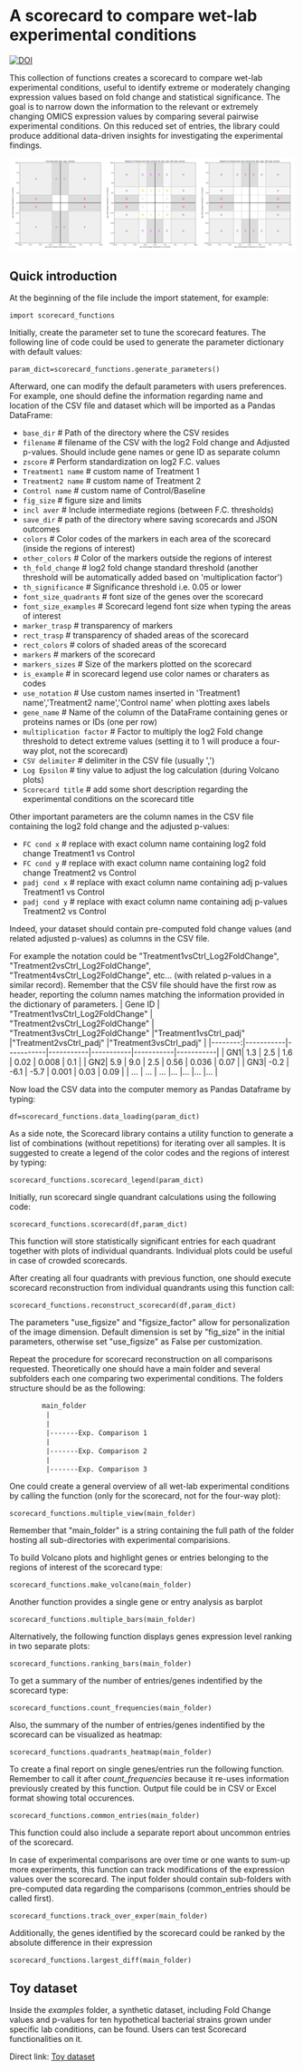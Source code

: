 # A scorecard to compare wet-lab experimental conditions 
[![DOI](https://zenodo.org/badge/DOI/10.5281/zenodo.13808354.svg)](https://doi.org/10.5281/zenodo.13808354)

This collection of functions creates a scorecard to compare wet-lab experimental conditions, useful to identify extreme or moderately changing expression values based on fold change and statistical significance. The goal is to narrow down the information to the relevant or extremely changing OMICS expression values by comparing several pairwise experimental conditions. On this reduced set of entries, the library could produce additional data-driven insights for investigating the experimental findings.

![Scorecard example](examples/Scorecard_examples.png?raw=True)

## Quick introduction
At the beginning of the file include the import statement, for example:
```
import scorecard_functions
```
Initially, create the parameter set to tune the scorecard features. 
The following line of code could be used to generate the parameter dictionary with default values: 
```
param_dict=scorecard_functions.generate_parameters()
```
Afterward, one can modify the default parameters with users preferences. For example, one should define the information regarding name and location of the CSV file and dataset which will be imported as a Pandas DataFrame:
*    `base_dir` # Path of the directory where the CSV resides
*    `filename` # filename of the CSV with the log2 Fold change and Adjusted p-values. Should include gene names or gene ID as separate column
*    `zscore` # Perform standardization on log2 F.C. values
*    `Treatment1 name` # custom name of Treatment 1
*    `Treatment2 name` # custom name of Treatment 2
*    `Control name` # custom name of Control/Baseline
*    `fig_size` # figure size and limits
*    `incl aver` # Include intermediate regions (between F.C. thresholds)  
*    `save_dir` # path of the directory where saving scorecards and JSON outcomes
*    `colors` # Color codes of the markers in each area of the scorecard (inside the regions of interest)
*    `other_colors` # Color of the markers outside the regions of interest
*    `th_fold_change` # log2 fold change standard threshold (another threshold will be automatically added based on 'multiplication factor')
*    `th_significance`  # Significance threshold i.e. 0.05 or lower
*    `font_size_quadrants`  # font size of the genes over the scorecard
*    `font_size_examples`  # Scorecard legend font size when typing the areas of interest
*    `marker_trasp`  # transparency of markers
*    `rect_trasp`  # transparency of shaded areas of the scorecard
*    `rect_colors`  # colors of shaded areas of the scorecard
*    `markers`  #  markers of the scorecard
*    `markers_sizes`  # Size of the markers plotted on the scorecard
*    `is_example`  # in scorecard legend use color names or charaters as codes
*    `use_notation`  # Use custom names inserted in 'Treatment1 name','Treatment2 name','Control name' when plotting axes labels
*    `gene_name`  # Name of the column of the DataFrame containing genes or proteins names or IDs (one per row)
*    `multiplication factor` # Factor to multiply the log2 Fold change threshold to detect extreme values (setting it to 1 will produce a four-way plot, not the scorecard)
*    `CSV delimiter`  # delimiter in the CSV file (usually ',')
*    `Log Epsilon` # tiny value to adjust the log calculation (during Volcano plots)
*    `Scorecard title` # add some short description regarding the experimental conditions on the scorecard title

Other important parameters are the column names in the CSV file containing the log2 fold change and the adjusted p-values:
*    `FC cond x` # replace with exact column name containing log2 fold change Treatment1 vs Control
*    `FC cond y` # replace with exact column name containing log2 fold change Treatment2 vs Control
*    `padj cond x` # replace with exact column name containing adj p-values Treatment1 vs Control
*    `padj cond y` # replace with exact column name containing adj p-values Treatment2 vs Control

Indeed, your dataset should contain pre-computed fold change values (and related adjusted p-values) as columns in the CSV file.

For example the notation could be "Treatment1vsCtrl_Log2FoldChange", "Treatment2vsCtrl_Log2FoldChange", "Treatment4vsCtrl_Log2FoldChange", etc... (with related p-values in a similar record). 
Remember that the CSV file should have the first row as header, reporting the column names matching the information provided in the dictionary of parameters.
| Gene ID | "Treatment1vsCtrl_Log2FoldChange" | "Treatment2vsCtrl_Log2FoldChange" | "Treatment3vsCtrl_Log2FoldChange" |"Treatment1vsCtrl_padj" |"Treatment2vsCtrl_padj" |"Treatment3vsCtrl_padj" |
|--------:|-----------|-----------|-----------|-----------|-----------|-----------|
|     GN1| 1.3 | 2.5 | 1.6 | 0.02 | 0.008 | 0.1 |
|     GN2| 5.9    | 9.0 | 2.5 | 0.56 | 0.036 | 0.07 |
|     GN3| -0.2       | -6.1 | -5.7 | 0.001 | 0.03 | 0.09 |
| ... | ... | ... |... |... |... |... |

Now load the CSV data into the computer memory as Pandas Dataframe by typing:
```
df=scorecard_functions.data_loading(param_dict)
```

As a side note, the Scorecard library contains a utility function to generate a list of combinations (without repetitions) for iterating over all samples.
It is suggested to create a legend of the color codes and the regions of interest by typing:
```
scorecard_functions.scorecard_legend(param_dict)
```

Initially, run scorecard single quandrant calculations using the following code:
```
scorecard_functions.scorecard(df,param_dict)
```
This function will store statistically significant entries for each quadrant together with plots of individual quandrants.
Individual plots could be useful in case of crowded scorecards.

After creating all four quadrants with previous function, one should execute scorecard reconstruction from individual quandrants using this function call:
```
scorecard_functions.reconstruct_scorecard(df,param_dict)
```
The parameters "use_figsize" and "figsize_factor" allow for personalization of the image dimension.
Default dimension is set by "fig_size" in the initial parameters, otherwise set "use_figsize" as False per customization.

Repeat the procedure for scorecard reconstruction on all comparisons requested. Theoretically one should have a main folder and several subfolders each one comparing two experimental conditions.
The folders structure should be as the following:

            main_folder
             |
             |
             |-------Exp. Comparison 1
             |
             |-------Exp. Comparison 2
             |
             |-------Exp. Comparison 3

One could create a general overview of all wet-lab experimental conditions by calling the function (only for the scorecard, not for the four-way plot):
```
scorecard_functions.multiple_view(main_folder)
```
Remember that "main_folder" is a string containing the full path of the folder hosting all sub-directories with experimental comparisions.

To build Volcano plots and highlight genes or entries belonging to the regions of interest of the scorecard type:
```
scorecard_functions.make_volcano(main_folder)
```

Another function provides a single gene or entry analysis as barplot
```
scorecard_functions.multiple_bars(main_folder)
```
Alternatively, the following function displays genes expression level ranking in two separate plots:
```
scorecard_functions.ranking_bars(main_folder)
```
To get a summary of the number of entries/genes indentified by the scorecard type:
```
scorecard_functions.count_frequencies(main_folder)
```
Also, the summary of the number of entries/genes indentified by the scorecard can be visualized as heatmap:
```
scorecard_functions.quadrants_heatmap(main_folder)
```

To create a final report on single genes/entries run the following function. Remember to call it after *count_frequencies* because
it re-uses information previously created by this function. Output file could be in CSV or Excel format showing total occurences.
```
scorecard_functions.common_entries(main_folder)
```
This function could also include a separate report about uncommon entries of the scorecard.

In case of experimental comparisons are over time or one wants to sum-up more experiments, this function can track modifications of the expression values over the scorecard.
The input folder should contain sub-folders with pre-computed data regarding the comparisons (common_entries should be called first).
```
scorecard_functions.track_over_exper(main_folder)
```
Additionally, the genes identified by the scorecard could be ranked by the absolute difference in their expression
```
scorecard_functions.largest_diff(main_folder)
```

## Toy dataset
Inside the *examples* folder, a synthetic dataset, including Fold Change values and p-values for ten hypothetical bacterial strains grown under specific lab conditions, can be found. Users can test Scorecard functionalities on it.

Direct link: [Toy dataset](examples/README.md)
